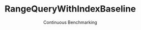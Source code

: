 ---
layout: docu
title: RangeQueryWithIndexBaseline
subtitle: Continuous Benchmarking
selected: Micro
expanded: Benchmarking
benchmark: /individual_results/RangeQueryWithIndexBaseline.html
---